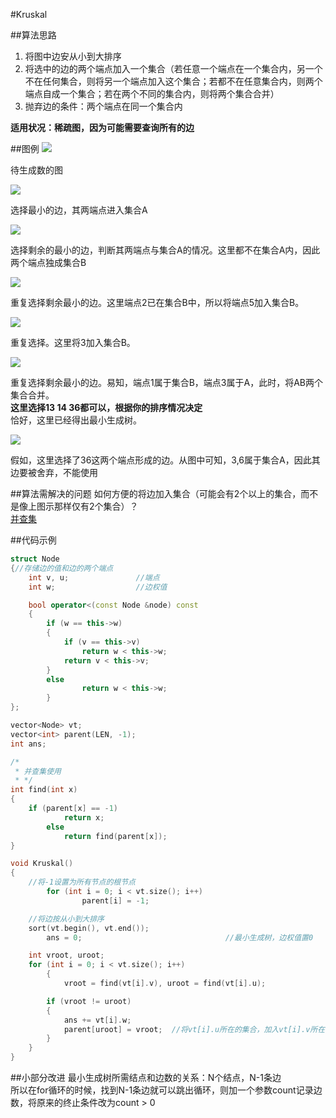 #Kruskal

##算法思路
1. 将图中边安从小到大排序
2. 将选中的边的两个端点加入一个集合（若任意一个端点在一个集合内，另一个不在任何集合，则将另一个端点加入这个集合；若都不在任意集合内，则两个端点自成一个集合；若在两个不同的集合内，则将两个集合合并）
3. 抛弃边的条件：两个端点在同一个集合内

**适用状况：稀疏图，因为可能需要查询所有的边**

##图例
<img src="https://github.com/bwfullcolor/Notes/blob/master/Data_Structures_And_Algorithm/Graph/Kruskal/start.jpg">

待生成数的图

<img src="https://github.com/bwfullcolor/Notes/blob/master/Data_Structures_And_Algorithm/Graph/Kruskal/first.jpg">

选择最小的边，其两端点进入集合A

<img src="https://github.com/bwfullcolor/Notes/blob/master/Data_Structures_And_Algorithm/Graph/Kruskal/second.jpg">

选择剩余的最小的边，判断其两端点与集合A的情况。这里都不在集合A内，因此两个端点独成集合B

<img src="https://github.com/bwfullcolor/Notes/blob/master/Data_Structures_And_Algorithm/Graph/Kruskal/third.jpg">

重复选择剩余最小的边。这里端点2已在集合B中，所以将端点5加入集合B。

<img src="https://github.com/bwfullcolor/Notes/blob/master/Data_Structures_And_Algorithm/Graph/Kruskal/fourth.jpg">

重复选择。这里将3加入集合B。

<img src="https://github.com/bwfullcolor/Notes/blob/master/Data_Structures_And_Algorithm/Graph/Kruskal/fifth.jpg">

重复选择剩余最小的边。易知，端点1属于集合B，端点3属于A，此时，将AB两个集合合并。<br>
**这里选择13 14 36都可以，根据你的排序情况决定**<br>
恰好，这里已经得出最小生成树。

<img src="https://github.com/bwfullcolor/Notes/blob/master/Data_Structures_And_Algorithm/Graph/Kruskal/sixth.jpg">

假如，这里选择了36这两个端点形成的边。从图中可知，3,6属于集合A，因此其边要被舍弃，不能使用

##算法需解决的问题
如何方便的将边加入集合（可能会有2个以上的集合，而不是像上图示那样仅有2个集合）？<br>
[并查集](https://github.com/bwfullcolor/Notes/tree/master/Data_Structures_And_Algorithm/Tree://github.com/bwfullcolor/Notes/tree/master/Data_Structures_And_Algorithm/Tree/Disjoin_set)

##代码示例
```cpp
struct Node
{//存储边的值和边的两个端点
	int v, u;               //端点
	int w;                  //边权值

	bool operator<(const Node &node) const
	{
		if (w == this->w)
		{
			if (v == this->v)
				return w < this->w;
			return v < this->v;
		}
		else
		        return w < this->w;
        }
};

vector<Node> vt;
vector<int> parent(LEN, -1);
int ans;

/*
 * 并查集使用
 * */
int find(int x)
{
	if (parent[x] == -1)
        	return x;
        else
	        return find(parent[x]);
}

void Kruskal()
{
	//将-1设置为所有节点的根节点
        for (int i = 0; i < vt.size(); i++)
                parent[i] = -1;

	//将边按从小到大排序
	sort(vt.begin(), vt.end());
        ans = 0;                                //最小生成树，边权值置0

	int vroot, uroot;
	for (int i = 0; i < vt.size(); i++)
        {
	        vroot = find(vt[i].v), uroot = find(vt[i].u);

		if (vroot != uroot)
		{
			ans += vt[i].w;
			parent[uroot] = vroot;  //将vt[i].u所在的集合，加入vt[i].v所在的集合
		}
	}
}
```

##小部分改进
最小生成树所需结点和边数的关系：N个结点，N-1条边<br>
所以在for循环的时候，找到N-1条边就可以跳出循环，则加一个参数count记录边数，将原来的终止条件改为count > 0
